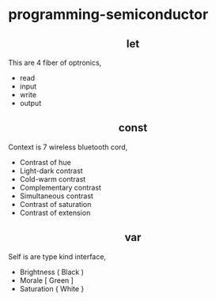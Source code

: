 # programming-semiconductor

<h2 align="center">let</h2>

This are 4 fiber of optronics, 

* read
* input 
* write 
* output 


<h2 align="center">const</h2>

Context is 7 wireless bluetooth cord,

* Contrast of hue
* Light-dark contrast
* Cold-warm contrast
* Complementary contrast
* Simultaneous contrast
* Contrast of saturation
* Contrast of extension


<h2 align="center">var</h2>

Self is are type kind interface,

* Brightness ( Black )
* Morale [ Green ]
* Saturation { White } 
